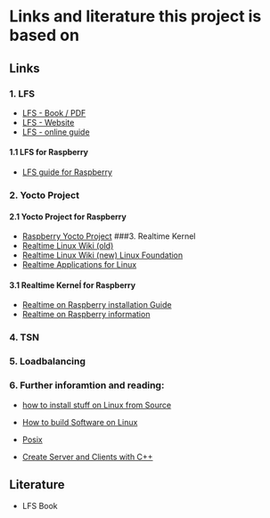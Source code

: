 # Links and literature this project is based on


## Links

### 1. LFS
* [LFS - Book / PDF](http://linuxfromscratch.org/lfs/downloads/stable/LFS-BOOK-8.4.pdf)
* [LFS - Website](http://www.linuxfromscratch.org/)
* [LFS - online guide](http://www.linuxfromscratch.org/lfs/view/development/index.html)

#### 1.1 LFS for Raspberry
* [LFS guide for Raspberry](https://intestinate.com/pilfs/guide.html)

### 2. Yocto Project

#### 2.1 Yocto Project for Raspberry
* [Raspberry Yocto Project](https://jumpnowtek.com/rpi/Raspberry-Pi-Systems-with-Yocto.html)
###3. Realtime Kernel
* [Realtime Linux Wiki (old)](https://rt.wiki.kernel.org/index.php/Main_Page)
* [Realtime Linux Wiki (new) Linux Foundation](https://wiki.linuxfoundation.org/realtime/start)
* [Realtime Applications for Linux](https://www.rtai.org/?Documentation___Articles___RTAI%3A_a_Beginner's_Guide)

#### 3.1 Realtime Kerneĺ for Raspberry 
* [Realtime on Raspberry installation Guide](https://www.get-edi.io/Real-Time-Linux-on-the-Raspberry-Pi/)
* [Realtime on Raspberry information](https://emlid.com/raspberry-pi-real-time-kernel/)

### 4. TSN

### 5. Loadbalancing

### 6. Further inforamtion and reading:
* [how to install stuff on Linux from Source](http://moi.vonos.net/linux/beginners-installing-from-source/)
* [How to build Software on Linux](http://www.tldp.org/HOWTO/Software-Building-HOWTO.html#toc7)

* [Posix](http://pubs.opengroup.org/onlinepubs/9699919799/)

* [Create Server and Clients with C++](http://www.martinbroadhurst.com/server-examples.html)


## Literature
* LFS Book

